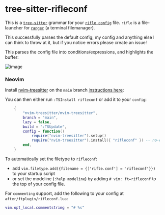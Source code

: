 # tree-sitter-rifleconf

This is a [`tree-sitter`](https://tree-sitter.github.io/tree-sitter/) grammar for your [`rifle config`](https://github.com/ranger/ranger/blob/master/ranger/config/rifle.conf) file. `rifle` is a file-launcher for [`ranger`](https://github.com/ranger/ranger/) (a terminal filemanager).

This successfully parses the default config, my config and anything else I can think to throw at it, but if you notice errors please create an issue!

This parses the config file into conditions/expressions, and highlights the buffer:

![image](https://github.com/purarue/tree-sitter-rifleconf/assets/7804791/739bde0c-1907-41cc-a6ec-7cc3abf96dea)

### Neovim

Install [nvim-treesitter](https://github.com/nvim-treesitter/nvim-treesitter/blob/main) on the `main` branch [instructions here](https://github.com/nvim-treesitter/nvim-treesitter/tree/main?tab=readme-ov-file#installation):

You can then either run `:TSInstall rifleconf` or add it to your `config`:

```lua
    {
        "nvim-treesitter/nvim-treesitter",
        branch = "main",
        lazy = false,
        build = ":TSUpdate",
        config = function()
            require("nvim-treesitter").setup()
            require("nvim-treesitter").install({ "rifleconf" }) -- no-ops if already installed
        end,
    }
```

To automatically set the filetype to `rifleconf`:

- add `vim.filetype.add({filename = {['rifle.conf'] = 'rifleconf'}})` to your startup script
- or set the modeline (`:help modeline`) by adding `# vim: ft=rifleconf` to the top of your config file.

For `commenting` support, add the following to your config at `after/ftplugin/rifleconf.lua`:

```lua
vim.opt_local.commentstring = "# %s"
```
